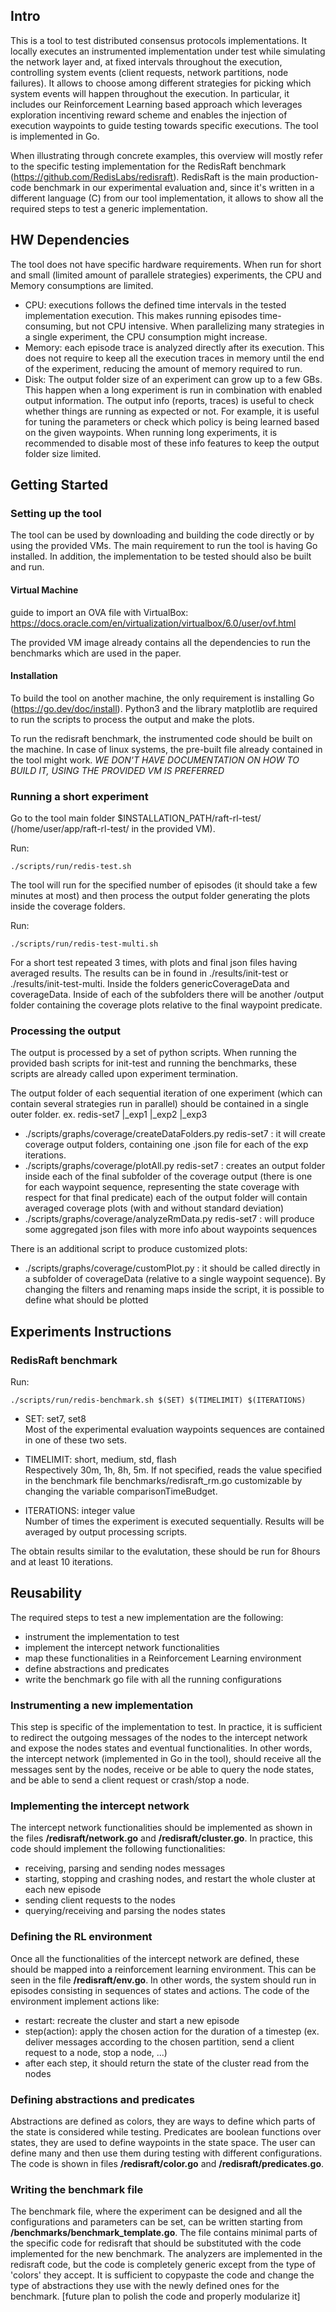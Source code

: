 ## Intro
This is a tool to test distributed consensus protocols implementations. It locally executes an instrumented implementation under test while simulating the network layer and, at fixed intervals throughout the execution, controlling system events (client requests, network partitions, node failures). It allows to choose among different strategies for picking which system events will happen throughout the execution. In particular, it includes our Reinforcement Learning based approach which leverages exploration incentiving reward scheme and enables the injection of execution waypoints to guide testing towards specific executions.
The tool is implemented in Go.

When illustrating through concrete examples, this overview will mostly refer to the specific testing implementation for the RedisRaft benchmark (https://github.com/RedisLabs/redisraft). RedisRaft is the main production-code benchmark in our experimental evaluation and, since it's written in a different language (C) from our tool implementation, it allows to show all the required steps to test a generic implementation.

## HW Dependencies
The tool does not have specific hardware requirements. When run for short and small (limited amount of parallele strategies) experiments, the CPU and Memory consumptions are limited. 
- CPU: executions follows the defined time intervals in the tested implementation execution. This makes running episodes time-consuming, but not CPU intensive. When parallelizing many strategies in a single experiment, the CPU consumption might increase.
- Memory: each episode trace is analyzed directly after its execution. This does not require to keep all the execution traces in memory until the end of the experiment, reducing the amount of memory required to run.
- Disk: The output folder size of an experiment can grow up to a few GBs. This happen when a long experiment is run in combination with enabled output information. The output info (reports, traces) is useful to check whether things are running as expected or not. For example, it is useful for tuning the parameters or check which policy is being learned based on the given waypoints. When running long experiments, it is recommended to disable most of these info features to keep the output folder size limited.

## Getting Started

### Setting up the tool
The tool can be used by downloading and building the code directly or by using the provided VMs. The main requirement to run the tool is having Go installed. In addition, the implementation to be tested should also be built and run.

#### Virtual Machine
guide to import an OVA file with VirtualBox: https://docs.oracle.com/en/virtualization/virtualbox/6.0/user/ovf.html

The provided VM image already contains all the dependencies to run the benchmarks which are used in the paper.

#### Installation
To build the tool on another machine, the only requirement is installing Go (https://go.dev/doc/install). Python3 and the library matplotlib are required to run the scripts to process the output and make the plots.

To run the redisraft benchmark, the instrumented code should be built on the machine. In case of linux systems, the pre-built file already contained in the tool might work.
*WE DON'T HAVE DOCUMENTATION ON HOW TO BUILD IT, USING THE PROVIDED VM IS PREFERRED*

### Running a short experiment
Go to the tool main folder $INSTALLATION_PATH/raft-rl-test/ (/home/user/app/raft-rl-test/ in the provided VM).

Run:
    
    ./scripts/run/redis-test.sh

The tool will run for the specified number of episodes (it should take a few minutes at most) and then process the output folder generating the plots inside the coverage folders.

Run:
    
    ./scripts/run/redis-test-multi.sh

For a short test repeated 3 times, with plots and final json files having averaged results. The results can be in found in ./results/init-test or ./results/init-test-multi. Inside the folders genericCoverageData and coverageData.
Inside of each of the subfolders there will be another /output folder containing the coverage plots relative to the final waypoint predicate.

### Processing the output
The output is processed by a set of python scripts. When running the provided bash scripts for init-test and running the benchmarks, these scripts are already called upon experiment termination.

The output folder of each sequential iteration of one experiment (which can contain several strategies run in parallel) should be contained in a single outer folder. 
ex. redis-set7
    |_exp1
    |_exp2
    |_exp3

- ./scripts/graphs/coverage/createDataFolders.py redis-set7 : it will create coverage output folders, containing one .json file for each of the exp iterations.
- ./scripts/graphs/coverage/plotAll.py redis-set7 : creates an output folder inside each of the final subfolder of the coverage output (there is one for each waypoint sequence, representing the state coverage with respect for that final predicate)
    each of the output folder will contain averaged coverage plots (with and without standard deviation)
- ./scripts/graphs/coverage/analyzeRmData.py redis-set7 : will produce some aggregated json files with more info about waypoints sequences

There is an additional script to produce customized plots:
- ./scripts/graphs/coverage/customPlot.py : it should be called directly in a subfolder of coverageData (relative to a single waypoint sequence). By changing the filters and renaming maps inside the script, it is possible to define what should be plotted

## Experiments Instructions

### RedisRaft benchmark

Run:
    
    ./scripts/run/redis-benchmark.sh $(SET) $(TIMELIMIT) $(ITERATIONS)

- SET: set7, set8\
Most of the experimental evaluation waypoints sequences are contained in one of these two sets.

- TIMELIMIT: short, medium, std, flash\
Respectively 30m, 1h, 8h, 5m. If not specified, reads the value specified in the benchmark file benchmarks/redisraft_rm.go customizable by changing the variable comparisonTimeBudget.

- ITERATIONS: integer value\
Number of times the experiment is executed sequentially. Results will be averaged by output processing scripts.

The obtain results similar to the evalutation, these should be run for 8hours and at least 10 iterations.

## Reusability
The required steps to test a new implementation are the following:
- instrument the implementation to test
- implement the intercept network functionalities
- map these functionalities in a Reinforcement Learning environment
- define abstractions and predicates
- write the benchmark go file with all the running configurations

### Instrumenting a new implementation
This step is specific of the implementation to test. In practice, it is sufficient to redirect the outgoing messages of the nodes to the intercept network and expose the nodes states and eventual functionalities.
In other words, the intercept network (implemented in Go in the tool), should receive all the messages sent by the nodes, receive or be able to query the node states, and be able to send a client request or crash/stop a node.

### Implementing the intercept network
The intercept network functionalities should be implemented as shown in the files **/redisraft/network.go** and **/redisraft/cluster.go**. 
In practice, this code should implement the following functionalities:
- receiving, parsing and sending nodes messages
- starting, stopping and crashing nodes, and restart the whole cluster at each new episode
- sending client requests to the nodes
- querying/receiving and parsing the nodes states

### Defining the RL environment
Once all the functionalities of the intercept network are defined, these should be mapped into a reinforcement learning environment. This can be seen in the file **/redisraft/env.go**.
In other words, the system should run in episodes consisting in sequences of states and actions. The code of the environment implement actions like:
- restart: recreate the cluster and start a new episode
- step(action): apply the chosen action for the duration of a timestep (ex. deliver messages according to the chosen partition, send a client request to a node, stop a node, ...)
- after each step, it should return the state of the cluster read from the nodes

### Defining abstractions and predicates
Abstractions are defined as colors, they are ways to define which parts of the state is considered while testing. Predicates are boolean functions over states, they are used to define waypoints in the state space.
The user can define many and then use them during testing with different configurations. The code is shown in files **/redisraft/color.go** and **/redisraft/predicates.go**.

### Writing the benchmark file
The benchmark file, where the experiment can be designed and all the configurations and parameters can be set, can be written starting from **/benchmarks/benchmark_template.go**. The file contains minimal parts of the specific code for redisraft that should be substituted with the code implemented for the new benchmark.
The analyzers are implemented in the redisraft code, but the code is completely generic except from the type of 'colors' they accept. It is sufficient to copypaste the code and change the type of abstractions they use with the newly defined ones for the benchmark. [future plan to polish the code and properly modularize it]

### 